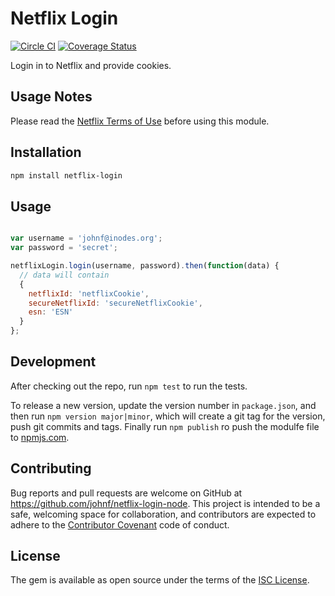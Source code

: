# Netflix Login

[![Circle CI](https://circleci.com/gh/johnf/green_eye_monitor.svg?style=svg)](https://circleci.com/gh/johnf/green_eye_monitor)
[![Coverage Status](https://coveralls.io/repos/johnf/green_eye_monitor/badge.svg?branch=master&service=github)](https://coveralls.io/github/johnf/green_eye_monitor?branch=master)

Login in to Netflix and provide cookies.

## Usage Notes

Please read the [Netflix Terms of Use](https://help.netflix.com/legal/termsofuse?locale=en&docType=termsofuse) before using this module.

## Installation

``` bash
npm install netflix-login
```

## Usage

``` javascript

var username = 'johnf@inodes.org';
var password = 'secret';

netflixLogin.login(username, password).then(function(data) {
  // data will contain
  {
    netflixId: 'netflixCookie',
    secureNetflixId: 'secureNetflixCookie',
    esn: 'ESN'
  }
};
```

## Development

After checking out the repo, run `npm test` to run the tests.

To release a new version, update the version number in `package.json`, and then run `npm version major|minor`, which will create a git tag for the version, push git commits and tags. Finally run `npm publish` ro push the modulfe file to [npmjs.com](https://npmjs.com).

## Contributing

Bug reports and pull requests are welcome on GitHub at https://github.com/johnf/netflix-login-node. This project is intended to be a safe, welcoming space for collaboration, and contributors are expected to adhere to the [Contributor Covenant](contributor-covenant.org) code of conduct.

## License

The gem is available as open source under the terms of the [ISC License](http://opensource.org/licenses/ISC).
